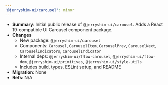 ```yaml
---
'@jerryshim-ui/carousel': minor
---
```


- **Summary**: Initial public release of `@jerryshim-ui/carousel`. Adds a React 19-compatible UI Carousel component package.
- **Changes**
  - New package: `@jerryshim-ui/carousel`
  - Components: `Carousel`, `CarouselItem`, `CarouselPrev`, `CarouselNext`, `CarouselIndicators`, `CarouselIndicator`
  - Internal deps: `@jerryshim-ui/flow-carousel`, `@jerryshim-ui/flow-dom`, `@jerryshim-ui/primitives`, `@jerryshim-ui/style-utils`
  - Includes build, types, ESLint setup, and README
- **Migration**: None
- **Refs**: N/A
